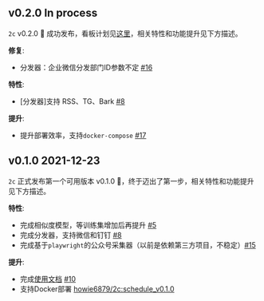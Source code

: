 ## v0.2.0 In process

`2c` v0.2.0 🥳 成功发布，看板计划见[这里](https://github.com/howie6879/2c/projects/1)，相关特性和功能提升见下方描述。

**修复**:
- 分发器：企业微信分发部门ID参数不定 [#16 ](https://github.com/howie6879/2c/issues/16)

**特性**:
- [分发器]支持 RSS、TG、Bark [#8](https://github.com/howie6879/2c/issues/8)

**提升**:
- 提升部署效率，支持`docker-compose` [#17](https://github.com/howie6879/2c/issues/17)

## v0.1.0 2021-12-23

`2c` 正式发布第一个可用版本 v0.1.0 🥳，终于迈出了第一步，相关特性和功能提升见下方描述。

**特性**:
- 完成相似度模型，等训练集增加后再提升 [#5](https://github.com/howie6879/2c/issues/5)
- 完成分发器，支持微信和钉钉 [#8](https://github.com/howie6879/2c/issues/8)
- 完成基于`playwright`的公众号采集器（以前是依赖第三方项目，不稳定）[#15](https://github.com/howie6879/2c/issues/15)

**提升**:
- 完成[使用文档](https://github.com/howie6879/2c/blob/main/docs/01.2C%E4%BD%BF%E7%94%A8%E6%95%99%E7%A8%8B.md) [#10](https://github.com/howie6879/2c/issues/10)
- 支持Docker部署 [howie6879/2c:schedule_v0.1.0](https://hub.docker.com/repository/docker/howie6879/2c/tags?page=1&ordering=last_updated)